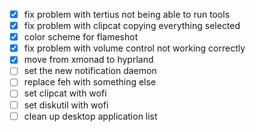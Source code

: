- [x] fix problem with tertius not being able to run tools
- [x] fix problem with clipcat copying everything selected
- [x] color scheme for flameshot
- [x] fix problem with volume control not working correctly
- [x] move from xmonad to hyprland
- [ ] set the new notification daemon
- [ ] replace feh with something else
- [ ] set clipcat with wofi
- [ ] set diskutil with wofi
- [ ] clean up desktop application list
